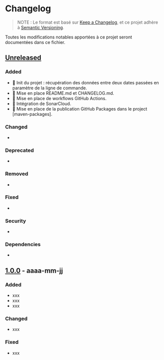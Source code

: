 # Changelog

> NOTE : Le format est basé sur [Keep a Changelog], et ce projet adhère à [Semantic Versioning].

Toutes les modifications notables apportées à ce projet seront documentées dans ce fichier.

## [Unreleased]

### Added

- :green_heart: Init du projet : récupération des données entre deux dates passées en paramètre de la ligne de commande.
- :pencil: Mise en place README.md et CHANGELOG.md.
- :construction_worker: Mise en place de workflows GitHub Actions.
- :construction_worker: Intégration de SonarCloud.
- :construction_worker: Mise en place de la publication GitHub Packages dans le project [maven-packages].

### Changed

-

### Deprecated

-

### Removed

-

### Fixed

-

### Security

-

### Dependencies

-

## [1.0.0] - aaaa-mm-jj

### Added

- xxx
- xxx
- xxx

### Changed

- xxx

### Fixed

- xxx

<!-- liens -->

[Keep a Changelog]: https://keepachangelog.com/fr/1.0.0/ "CHANGELOG Template et bonnes pratiques"
[Semantic Versioning]: https://semver.org/lang/fr/ "Bonnes pratique de la Gestion de Version"
[Unreleased]: https://github.com/bdelion/web-scraper/compare/1.0.0...develop 'Comparaison de la dernière version avec la future'
[1.0.0]: https://github.com/bdelion/web-scraper/releases/tag/1.0.0

